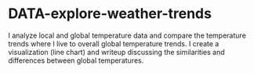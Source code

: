 # DATA-explore-weather-trends
I analyze local and global temperature data and compare the temperature trends where I live to overall global temperature trends.  I create a visualization (line chart) and writeup discussing the similarities and differences between global temperatures.
